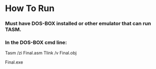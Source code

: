 # How To Run
### Must have DOS-BOX installed or other emulator that can run TASM.


### In the DOS-BOX cmd line:

Tasm /zi Final.asm
Tlink /v Final.obj

Final.exe
